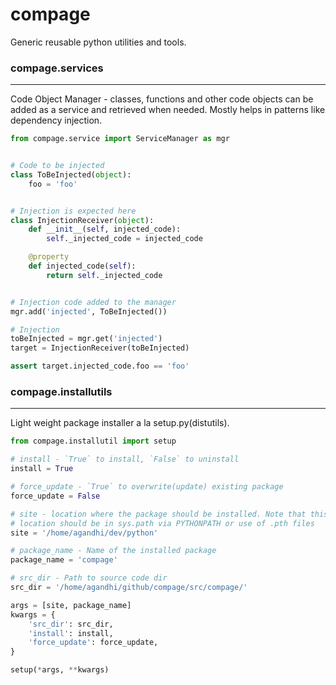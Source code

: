 # compage
Generic reusable python utilities and tools.

### compage.services
--------------------
Code Object Manager - classes, functions and other code objects can be added as a service and retrieved when needed. Mostly helps in patterns like dependency injection.
```python
from compage.service import ServiceManager as mgr


# Code to be injected
class ToBeInjected(object):
    foo = 'foo'


# Injection is expected here
class InjectionReceiver(object):
    def __init__(self, injected_code):
        self._injected_code = injected_code

    @property
    def injected_code(self):
        return self._injected_code


# Injection code added to the manager
mgr.add('injected', ToBeInjected())

# Injection
toBeInjected = mgr.get('injected')
target = InjectionReceiver(toBeInjected)

assert target.injected_code.foo == 'foo'

```

### compage.installutils
-------------------------
Light weight package installer a la setup.py(distutils).
```python
from compage.installutil import setup

# install - `True` to install, `False` to uninstall
install = True

# force_update - `True` to overwrite(update) existing package
force_update = False

# site - location where the package should be installed. Note that this
# location should be in sys.path via PYTHONPATH or use of .pth files
site = '/home/agandhi/dev/python'

# package_name - Name of the installed package
package_name = 'compage'

# src_dir - Path to source code dir
src_dir = '/home/agandhi/github/compage/src/compage/'

args = [site, package_name]
kwargs = {
    'src_dir': src_dir,
    'install': install,
    'force_update': force_update,
}

setup(*args, **kwargs)

```